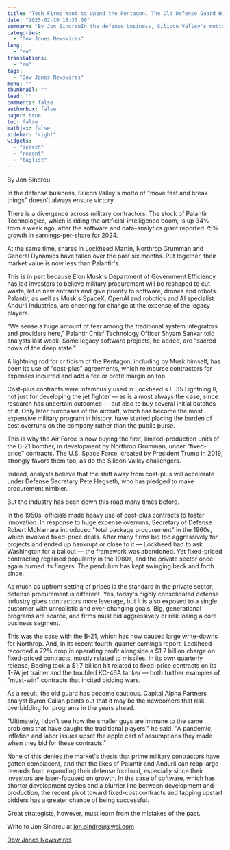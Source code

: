 ```yaml
---
title: "Tech Firms Want to Upend the Pentagon. The Old Defense Guard Has Lessons for Them. — Heard on the Street — WSJ"
date: "2025-02-10 18:30:00"
summary: "By Jon SindreuIn the defense business, Silicon Valley's motto of \"move fast and break things\" doesn't always ensure victory.There is a divergence across military contractors. The stock of Palantir Technologies, which is riding the artificial-intelligence boom, is up 34% from a week ago, after the software and data-analytics giant reported..."
categories:
  - "Dow Jones Newswires"
lang:
  - "en"
translations:
  - "en"
tags:
  - "Dow Jones Newswires"
menu: ""
thumbnail: ""
lead: ""
comments: false
authorbox: false
pager: true
toc: false
mathjax: false
sidebar: "right"
widgets:
  - "search"
  - "recent"
  - "taglist"
---
```


By Jon Sindreu

In the defense business, Silicon Valley's motto of "move fast and break things" doesn't always ensure victory.

There is a divergence across military contractors. The stock of Palantir Technologies, which is riding the artificial-intelligence boom, is up 34% from a week ago, after the software and data-analytics giant reported 75% growth in earnings-per-share for 2024.

At the same time, shares in Lockheed Martin, Northrop Grumman and General Dynamics have fallen over the past six months. Put together, their market value is now less than Palantir's.

This is in part because Elon Musk's Department of Government Efficiency has led investors to believe military procurement will be reshaped to cut waste, let in new entrants and give priority to software, drones and robots. Palantir, as well as Musk's SpaceX, OpenAI and robotics and AI specialist Anduril Industries, are cheering for change at the expense of the legacy players.

"We sense a huge amount of fear among the traditional system integrators and providers here," Palantir Chief Technology Officer Shyam Sankar told analysts last week. Some legacy software projects, he added, are "sacred cows of the deep state."

A lightning rod for criticism of the Pentagon, including by Musk himself, has been its use of "cost-plus" agreements, which reimburse contractors for expenses incurred and add a fee or profit margin on top.

Cost-plus contracts were infamously used in Lockheed's F-35 Lightning II, not just for developing the jet fighter — as is almost always the case, since research has uncertain outcomes — but also to buy several initial batches of it. Only later purchases of the aircraft, which has become the most expensive military program in history, have started placing the burden of cost overruns on the company rather than the public purse.

This is why the Air Force is now buying the first, limited-production units of the B-21 bomber, in development by Northrop Grumman, under "fixed-price" contracts. The U.S. Space Force, created by President Trump in 2019, strongly favors them too, as do the Silicon Valley challengers.

Indeed, analysts believe that the shift away from cost-plus will accelerate under Defense Secretary Pete Hegseth, who has pledged to make procurement nimbler.

But the industry has been down this road many times before.

In the 1950s, officials made heavy use of cost-plus contracts to foster innovation. In response to huge expense overruns, Secretary of Defense Robert McNamara introduced "total package procurement" in the 1960s, which involved fixed-price deals. After many firms bid too aggressively for projects and ended up bankrupt or close to it — Lockheed had to ask Washington for a bailout — the framework was abandoned. Yet fixed-priced contracting regained popularity in the 1980s, and the private sector once again burned its fingers. The pendulum has kept swinging back and forth since.

As much as upfront setting of prices is the standard in the private sector, defense procurement is different. Yes, today's highly consolidated defense industry gives contractors more leverage, but it is also exposed to a single customer with unrealistic and ever-changing goals. Big, generational programs are scarce, and firms must bid aggressively or risk losing a core business segment.

This was the case with the B-21, which has now caused large write-downs for Northrop. And, in its recent fourth-quarter earnings report, Lockheed recorded a 72% drop in operating profit alongside a $1.7 billion charge on fixed-priced contracts, mostly related to missiles. In its own quarterly release, Boeing took a $1.7 billion hit related to fixed-price contracts on its T-7A jet trainer and the troubled KC-46A tanker — both further examples of "must-win" contracts that incited bidding wars.

As a result, the old guard has become cautious. Capital Alpha Partners analyst Byron Callan points out that it may be the newcomers that risk overbidding for programs in the years ahead.

"Ultimately, I don't see how the smaller guys are immune to the same problems that have caught the traditional players," he said. "A pandemic, inflation and labor issues upset the apple cart of assumptions they made when they bid for these contracts."

None of this denies the market's thesis that prime military contractors have gotten complacent, and that the likes of Palantir and Anduril can reap large rewards from expanding their defense foothold, especially since their investors are laser-focused on growth. In the case of software, which has shorter development cycles and a blurrier line between development and production, the recent pivot toward fixed-cost contracts and tapping upstart bidders has a greater chance of being successful.

Great strategists, however, must learn from the mistakes of the past.

Write to Jon Sindreu at jon.sindreu@wsj.com

[Dow Jones Newswires](https://www.tradingview.com/news/DJN_DN20250210002591:0/)
